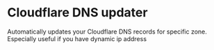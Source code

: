 # Cloudflare DNS updater
 Automatically updates your Cloudflare DNS records for specific zone. Especially useful if you have dynamic ip address
